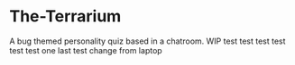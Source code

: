 # The-Terrarium
A bug themed personality quiz based in a chatroom. WIP
test test
test
test
test
test
one last test
change from laptop
